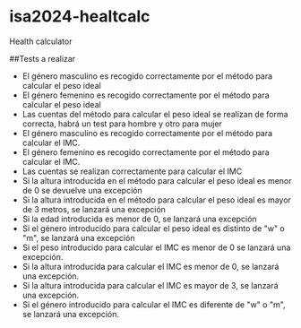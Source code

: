 # isa2024-healtcalc
Health calculator

##Tests a realizar
- El género masculino es recogido correctamente por el método para calcular el peso ideal
- El género femenino es recogido correctamente por el método para calcular el peso ideal
- Las cuentas del método para calcular el peso ideal se realizan de forma correcta, habrá un test para hombre y otro para mujer
- El género masculino es recogido correctamente por el método para calcular el IMC.
- El género femenino es recogido correctamente por el método para calcular el IMC.
- Las cuentas se realizan correctamente para calcular el IMC
- Si la altura introducida en el método para calcular el peso ideal es menor de 0 se devuelve una excepción
- Si la altura introducida en el método para calcular el peso ideal es mayor de 3 metros, se lanzará una excepción
- Si la edad introducida es menor de 0, se lanzará una excepción
- Si el género introducido para calcular el peso ideal es distinto de "w" o "m", se lanzará una excepción
- Si el peso introducido para calcular el IMC es menor de 0 se lanzará una excepción.
- Si la altura introducida para calcular el IMC es menor de 0, se lanzará una excepción.
- Si la altura introducida para calcular el IMC es mayor de 3, se lanzará una excepción.
- Si el género introducido para calcular el IMC es diferente de "w" o "m", se lanzará una excepción.
